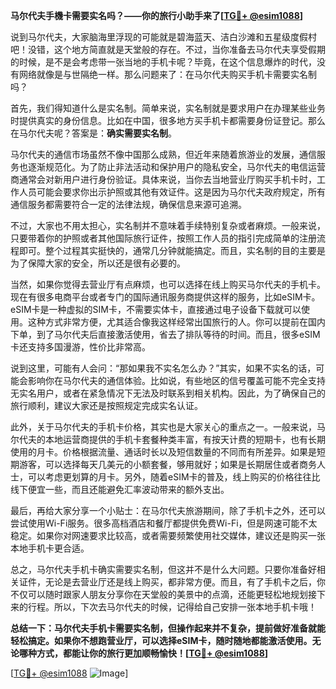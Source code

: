 **马尔代夫手機卡需要实名吗？——你的旅行小助手来了[[TG💪+ @esim1088](https://t.me/s/esim1088)]**

说到马尔代夫，大家脑海里浮现的可能就是碧海蓝天、洁白沙滩和五星级度假村吧！没错，这个地方简直就是天堂般的存在。不过，当你准备去马尔代夫享受假期的时候，是不是会考虑带一张当地的手机卡呢？毕竟，在这个信息爆炸的时代，没有网络就像是与世隔绝一样。那么问题来了：在马尔代夫购买手机卡需要实名制吗？

首先，我们得知道什么是实名制。简单来说，实名制就是要求用户在办理某些业务时提供真实的身份信息。比如在中国，很多地方买手机卡都需要身份证登记。那么在马尔代夫呢？答案是：**确实需要实名制**。

马尔代夫的通信市场虽然不像中国那么成熟，但近年来随着旅游业的发展，通信服务也逐渐规范化。为了防止非法活动和保护用户的隐私安全，马尔代夫的电信运营商通常会对新用户进行身份验证。具体来说，当你去当地营业厅购买手机卡时，工作人员可能会要求你出示护照或其他有效证件。这是因为马尔代夫政府规定，所有通信服务都需要符合一定的法律法规，确保信息来源可追溯。

不过，大家也不用太担心，实名制并不意味着手续特别复杂或者麻烦。一般来说，只要带着你的护照或者其他国际旅行证件，按照工作人员的指引完成简单的注册流程即可。整个过程其实挺快的，通常几分钟就能搞定。而且，实名制的目的主要是为了保障大家的安全，所以还是很有必要的。

当然，如果你觉得去营业厅有点麻烦，也可以选择在线上购买马尔代夫的手机卡。现在有很多电商平台或者专门的国际通讯服务商提供这样的服务，比如eSIM卡。eSIM卡是一种虚拟的SIM卡，不需要实体卡，直接通过电子设备下载就可以使用。这种方式非常方便，尤其适合像我这样经常出国旅行的人。你可以提前在国内下单，到了马尔代夫后直接激活使用，省去了排队等待的时间。而且，很多eSIM卡还支持多国漫游，性价比非常高。

说到这里，可能有人会问：“那如果我不实名怎么办？”其实，如果不实名的话，可能会影响你在马尔代夫的通信体验。比如说，有些地区的信号覆盖可能不完全支持无实名用户，或者在紧急情况下无法及时联系到相关机构。因此，为了确保自己的旅行顺利，建议大家还是按照规定完成实名认证。

此外，关于马尔代夫的手机卡价格，其实也是大家关心的重点之一。一般来说，马尔代夫的本地运营商提供的手机卡套餐种类丰富，有按天计费的短期卡，也有长期使用的月卡。价格根据流量、通话时长以及短信数量的不同而有所差异。如果是短期游客，可以选择每天几美元的小额套餐，够用就好；如果是长期居住或者商务人士，可以考虑更划算的月卡。另外，随着eSIM卡的普及，线上购买的价格往往比线下便宜一些，而且还能避免汇率波动带来的额外支出。

最后，再给大家分享一个小贴士：在马尔代夫旅游期间，除了手机卡之外，还可以尝试使用Wi-Fi服务。很多高档酒店和餐厅都提供免费Wi-Fi，但是网速可能不太稳定。如果你对网速要求比较高，或者需要频繁使用社交媒体，建议还是购买一张本地手机卡更合适。

总之，马尔代夫手机卡确实需要实名制，但这并不是什么大问题。只要你准备好相关证件，无论是去营业厅还是线上购买，都非常方便。而且，有了手机卡之后，你不仅可以随时跟家人朋友分享你在天堂般的美景中的点滴，还能更轻松地规划接下来的行程。所以，下次去马尔代夫的时候，记得给自己安排一张本地手机卡哦！

**总结一下：马尔代夫手机卡需要实名制，但操作起来并不复杂，提前做好准备就能轻松搞定。如果你不想跑营业厅，可以选择eSIM卡，随时随地都能激活使用。无论哪种方式，都能让你的旅行更加顺畅愉快！[[TG💪+ @esim1088](https://t.me/s/esim1088)]**

[[TG💪+ @esim1088](https://t.me/s/esim1088) ![Image](https://i.postimg.cc/4NQfJmqS/Snipaste-2025-05-13-00-14-12.png)]